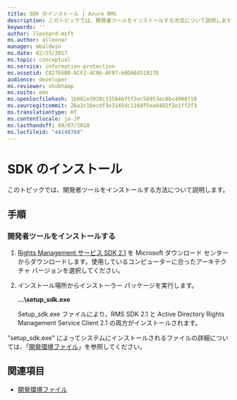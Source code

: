 ```yaml
---
title: SDK のインストール | Azure RMS
description: このトピックでは、開発者ツールをインストールする方法について説明します。
keywords: ''
author: lleonard-msft
ms.author: alleonar
manager: mbaldwin
ms.date: 02/23/2017
ms.topic: conceptual
ms.service: information-protection
ms.assetid: C827E6B8-8CF2-4C86-AF97-60D66851827E
audience: developer
ms.reviewer: shubhamp
ms.suite: ems
ms.openlocfilehash: 1b801e3928c335846f5f2ec56953ec8bc4998718
ms.sourcegitcommit: 26a2c1becdf3e3145dc1168f5ea8492f2e1ff2f3
ms.translationtype: HT
ms.contentlocale: ja-JP
ms.lasthandoff: 09/07/2018
ms.locfileid: "44148768"
---
```

# <a name="install-the-sdk"></a>SDK のインストール

このトピックでは、開発者ツールをインストールする方法について説明します。

## <a name="instructions"></a>手順

### <a name="install-the-developer-tools"></a>開発者ツールをインストールする

1.  [Rights Management サービス SDK 2.1](http://www.microsoft.com/en-us/download/details.aspx?id=38397) を Microsoft ダウンロード センターからダウンロードします。使用しているコンピューターに合ったアーキテクチャ バージョンを選択してください。
2.  インストール場所からインストーラー パッケージを実行します。

    **...\\setup\_sdk.exe**

    Setup\_sdk.exe ファイルにより、RMS SDK 2.1 と Active Directory Rights Management Service Client 2.1 の両方がインストールされます。

"setup\_sdk.exe" によってシステムにインストールされるファイルの詳細については、「[開発環境ファイル](sdk-elements.md)」を参照してください。

## <a name="related-topics"></a>関連項目

* [開発環境ファイル](sdk-elements.md)
